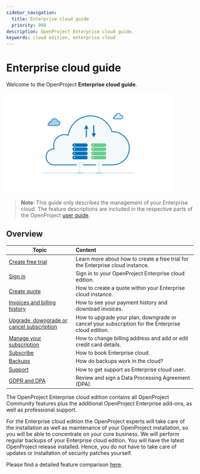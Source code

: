 ```yaml
---
sidebar_navigation:
  title: Enterprise cloud guide
  priority: 998
description: OpenProject Enterprise cloud guide.
keywords: cloud edition, enterprise cloud
---
```

# Enterprise cloud guide

Welcome to the OpenProject **Enterprise cloud guide**.

![image-20200113133750107](image-20200113133750107.png)

> **Note**: This guide only describes the management of your Enterprise cloud. The feature descriptions are included in the respective parts of the OpenProject [user guide](../../user-guide).

## Overview

| Topic                                                                                                       | Content                                                                                           |
|-------------------------------------------------------------------------------------------------------------|:--------------------------------------------------------------------------------------------------|
| [Create free trial](./create-cloud-trial/)                                                                  | Learn more about how to create a free trial for the Enterprise cloud instance.                    |
| [Sign in](./sign-in/)                                                                                       | Sign in to your OpenProject Enterprise cloud edition.                                             |
| [Create quote](./create-quote-cloud/)                                                                       | How to create a quote within your Enterprise cloud instance.                                      |
| [Invoices and billing history](./invoices-and-billing-history/)                                             | How to see your payment history and download invoices.                                            |
| [Upgrade, downgrade or cancel subscription](./manage-cloud-subscription/#upgrade-or-downgrade-subscription) | How to upgrade your plan, downgrade or cancel your subscription for the Enterprise cloud edition. |
| [Manage your subscription](./manage-cloud-subscription/)                                                    | How to change billing address and add or edit credit card details.                                |
| [Subscribe](./book-cloud/)                                                                                  | How to book Enterprise cloud.                                                                     |
| [Backups](./backups/)                                                                                       | How do backups work in the cloud?                                                                 |
| [Support](../support/)                                                                                      | How to get support as Enterprise cloud user.                                                      |
| [GDPR and DPA](./gdpr-compliance/)                                                                          | Review and sign a Data Processing Agreement (DPA).                                                |

The OpenProject Enterprise cloud edition contains all OpenProject Community features plus the additional OpenProject Enterprise add-ons, as well as professional support.

For the Enterprise cloud edition the OpenProject experts will take care of the installation as well as maintenance of your OpenProject installation, so you will be able to concentrate on your core business. We will perform regular backups of your Enterprise cloud edition. You will have the latest OpenProject release installed. Hence, you do not have to take care of updates or installation of security patches yourself.

Please find a detailed feature comparison [here](https://www.openproject.org/pricing/#features).

